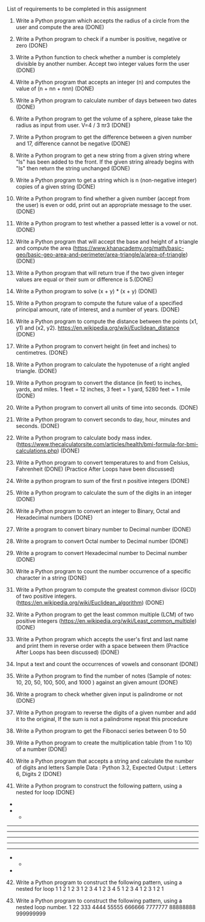 List of requirements to be completed in this assignment
1.	Write a Python program which accepts the radius of a circle from the user and compute the area (DONE)

2.	Write a Python program to check if a number is positive, negative or zero (DONE)

3.	Write a Python function to check whether a number is completely divisible by another number. Accept two integer values form the user (DONE)

4.	Write a Python program that accepts an integer (n) and computes the value of (n + nn + nnn) (DONE)

5.	Write a Python program to calculate number of days between two dates (DONE)

6.	Write a Python program to get the volume of a sphere, please take the radius as input from user. V=4 / 3 πr3 (DONE)

7.	Write a Python program to get the difference between a given number and 17, difference cannot be negative (DONE)

8.	Write a Python program to get a new string from a given string where "Is" has been added to the front. If the given string already begins with "Is" then return the string unchanged (DONE)

9.	Write a Python program to get a string which is n (non-negative integer) copies of a given string (DONE)

10.	Write a Python program to find whether a given number (accept from the user) is even or odd, print out an appropriate message to the user. (DONE)

11.	Write a Python program to test whether a passed letter is a vowel or not. (DONE)

12.	Write a Python program that will accept the base and height of a triangle and compute the area (https://www.khanacademy.org/math/basic-geo/basic-geo-area-and-perimeter/area-triangle/a/area-of-triangle) (DONE)

13.	Write a Python program that will return true if the two given integer values are equal or their sum or difference is 5.(DONE)

14.	Write a Python program to solve (x + y) * (x + y) (DONE)

15.	Write a Python program to compute the future value of a specified principal amount, rate of interest, and a number of years. (DONE)

16.	Write a Python program to compute the distance between the points (x1, y1) and (x2, y2). https://en.wikipedia.org/wiki/Euclidean_distance (DONE)

17.	Write a Python program to convert height (in feet and inches) to centimetres. (DONE)

18.	Write a Python program to calculate the hypotenuse of a right angled triangle. (DONE)

19.	Write a Python program to convert the distance (in feet) to inches, yards, and miles. 1 feet = 12 inches, 3 feet = 1 yard, 5280 feet = 1 mile (DONE)

20.	Write a Python program to convert all units of time into seconds. (DONE)

21.	Write a Python program to convert seconds to day, hour, minutes and seconds. (DONE)

22.	Write a Python program to calculate body mass index. (https://www.thecalculatorsite.com/articles/health/bmi-formula-for-bmi-calculations.php) (DONE)

23.	Write a Python program to convert temperatures to and from Celsius, Fahrenheit (DONE)
(Practice After Loops have been discussed)

24.	Write a python program to sum of the first n positive integers (DONE)

25.	Write a Python program to calculate the sum of the digits in an integer (DONE)

26.	Write a Python program to convert an integer to Binary, Octal and Hexadecimal numbers (DONE)

27.	Write a program to convert binary number to Decimal number (DONE)

28.	Write a program to convert Octal number to Decimal number (DONE)

29.	Write a program to convert Hexadecimal number to Decimal number (DONE)

30.	Write a Python program to count the number occurrence of a specific character in a string (DONE)

31.	Write a Python program to compute the greatest common divisor (GCD) of two positive integers. (https://en.wikipedia.org/wiki/Euclidean_algorithm) (DONE)

32.	Write a Python program to get the least common multiple (LCM) of two positive integers (https://en.wikipedia.org/wiki/Least_common_multiple) (DONE)

33.	Write a Python program which accepts the user's first and last name and print them in reverse order with a space between them (Practice After Loops has been discussed) (DONE)

34.	Input a text and count the occurrences of vowels and consonant (DONE)

35.	Write a Python program to find the number of notes (Sample of notes: 10, 20, 50, 100, 500, and 1000 ) against an given amount (DONE)

36.	Write a program to check whether given input is palindrome or not (DONE)

37.	Write a Python program to reverse the digits of a given number and add it to the original, If the sum is not a palindrome repeat this procedure

38.	Write a Python program to get the Fibonacci series between 0 to 50

39.	Write a Python program to create the multiplication table (from 1 to 10) of a number (DONE)

40.	Write a Python program that accepts a string and calculate the number of digits and letters Sample Data : Python 3.2, Expected Output : Letters 6, Digits 2 (DONE)

41.	Write a Python program to construct the following pattern, using a nested for loop (DONE)
* 
* * 
* * * 
* * * * 
* * * * * 
* * * * 
* * * 
* * 
*

42.	Write a Python program to construct the following pattern, using a nested for loop
1 
1 2 
1 2 3 
1 2 3 4 
1 2 3 4 5 
1 2 3 4 
1 2 3 
1 2 
1

43.	Write a Python program to construct the following pattern, using a nested loop number. 
1
22
333
4444
55555
666666
7777777
88888888
999999999